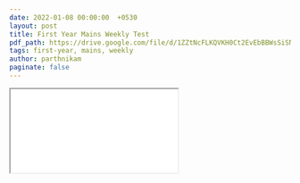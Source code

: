 ```yaml
---
date: 2022-01-08 00:00:00  +0530
layout: post
title: First Year Mains Weekly Test
pdf_path: https://drive.google.com/file/d/1ZZtNcFLKQVKH0Ct2EvEbBBWsSiSNaFqu/preview?usp=drive_link
tags: first-year, mains, weekly
author: parthnikam
paginate: false
---
```


<iframe class="embed-pdf" src="{{ page.pdf_path }}#toolbar=0" seamless="seamless" scrolling="no" style="overflow:hidden"></iframe>
